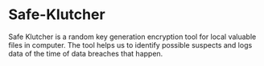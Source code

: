# Safe-Klutcher
Safe Klutcher is a random key generation encryption tool for local valuable files in computer. The tool helps us to identify possible suspects and logs data of the time of data breaches that happen. 
